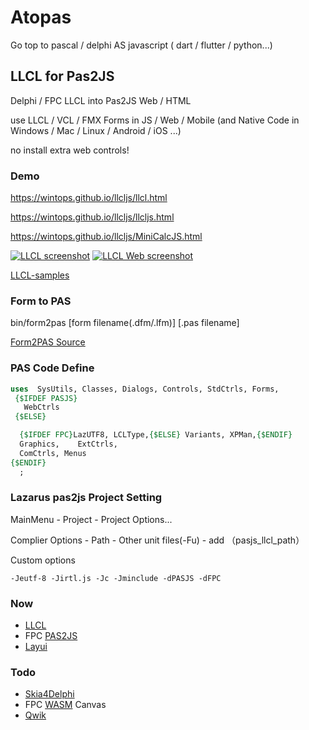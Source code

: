 # Atopas
Go top to pascal / delphi AS  javascript  ( dart / flutter / python...)

## LLCL for Pas2JS
Delphi / FPC LLCL into Pas2JS Web / HTML

use LLCL / VCL / FMX Forms in JS / Web / Mobile  (and Native Code in Windows / Mac / Linux / Android / iOS ...)


no install extra web controls!

### Demo

https://wintops.github.io/llcljs/llcl.html

https://wintops.github.io/llcljs/llcljs.html

https://wintops.github.io/llcljs/MiniCalcJS.html

[![LLCL screenshot](https://wintops.github.io/llcljs/image_llcl.png)](https://wintops.github.io/llcljs/image_llcl.png)  [![LLCL Web screenshot](https://wintops.github.io/llcljs/image_web.png)](https://wintops.github.io/llcljs/image_web.png)

[LLCL-samples](https://github.com/FChrisF/LLCL-samples)

### Form to PAS
bin/form2pas [form filename(.dfm/.lfm)] [.pas filename]

[Form2PAS Source](https://github.com/wintops/DSDfmParser)

### PAS Code Define

```pascal
uses  SysUtils, Classes, Dialogs, Controls, StdCtrls, Forms,
 {$IFDEF PASJS}
   WebCtrls
 {$ELSE}

  {$IFDEF FPC}LazUTF8, LCLType,{$ELSE} Variants, XPMan,{$ENDIF}
  Graphics,    ExtCtrls,
  ComCtrls, Menus
{$ENDIF}
  ;
```

### Lazarus pas2js Project Setting

MainMenu - Project - Project Options...

Complier Options - Path - Other unit files(-Fu) - add （pasjs_llcl_path）

Custom options
```
-Jeutf-8 -Jirtl.js -Jc -Jminclude -dPASJS -dFPC 
```
### Now
- [LLCL](https://github.com/FChrisF/LLCL)
- FPC [PAS2JS](https://wiki.lazarus.freepascal.org/pas2js)
- [Layui](https://github.com/layui/layui)

### Todo
- [Skia4Delphi](https://github.com/skia4delphi/skia4delphi)
- FPC [WASM](https://wiki.lazarus.freepascal.org/WebAssembly) Canvas
- [Qwik](https://github.com/BuilderIO/qwik)

 










